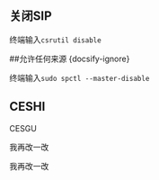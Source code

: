## 关闭SIP

终端输入`csrutil disable`

##允许任何来源 {docsify-ignore}

终端输入`sudo spctl --master-disable`

## CESHI

CESGU 

我再改一改



我再改一改